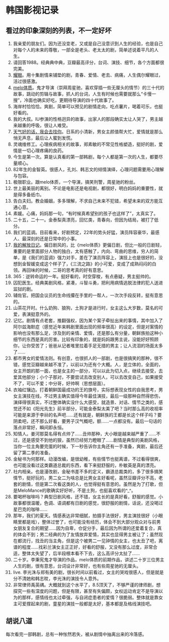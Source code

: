 # 韩国影视记录
## 看过的印象深刻的列表，不一定好坏
1. 我亲爱的朋友们。因为还没变老，又或是自己没意识到人生的经验，也是自己对每个人的未来的尊敬，一部全是老头、老太太的剧，简单述说着平凡的人生。
2. 请回答1988。经典典中典，豆瓣最高评分，台词、演技、细节，各个方面都很完美。
3. [耀眼](/%E9%9F%A9%E5%89%A7/%E8%80%80%E7%9C%BC.md)。用十集剧情来铺垫的剧，青春、爱情、老去、病痛，人生偶尔耀眼过，活过很感激。
4. [melo体质](/%E9%9F%A9%E5%89%A7/melo%E4%BD%93%E8%B4%A8.md)。鬼才导演（崇拜周星驰，喜欢穿插一些无厘头的情节）的三十代的故事，跳动的剪辑与故事，抓人的台词，人生有时候也需要就那么“卡慢一搜”，冷面也确实好吃，更期待导演的四十代故事了。
5. 海岸村恰恰恰。爽剧，简单可以预见的剧情走向，吃点薯片，喝着可乐，也挺好看的。
6. 我的大叔。IU参演的性格迥异的故事，出家人的那段确实太让人哭了，男主越来越重的呼吸，很让人难受。
7. [天气好的话，我会去找你](/%E9%9F%A9%E5%89%A7/%E5%A4%A9%E6%B0%94%E5%A5%BD%E7%9A%84%E8%AF%9D%EF%BC%8C%E6%88%91%E4%BC%9A%E5%8E%BB%E6%89%BE%E4%BD%A0.md)。日系的小清新，男女主颜值帮大忙，爱情就是那么悄无声息，最后让人蜜到发慌。
8. 灵魂维修工。心理疾病相关的故事，郑素敏的不常见性格塑造，挺好的剧，爱情是一切心理疼痛的良药。
9. 今生是第一次。算是认真看的第一部韩剧，每个人都是第一次的人生，都要尽量顺心。
10. 82年生的金智英。很感人，孔刘、韩志文的倾情演绎，心理问题需要用心理解与包容。
11. 极限职业。跟melo体质，一个导演，搞笑刑警，周星驰的粉丝。
12. 世上最美丽的离别。不论是电影还是电视剧，都很好，明白妈妈的重要性，就是得多备纸巾。
13. 告白夫妇。教会婚姻，多多理解，不求自己未来不犯错，希望未来的双方能互通心意。
14. 素媛。心痛，妈妈那一句，“有时候真希望别的孩子也这样了”，太真实了。
15. 二十五，二十一。金泰梨真漂亮，回忆类，青春向，但因为结局，被打了低分。
16. 我们的蓝调。目前看来，好剧预定，22年的势头好猛，演员阵容豪华，最感人、最深刻的还是日常中的小事。
17. [我的解放日记](/%E9%9F%A9%E5%89%A7/%E6%88%91%E7%9A%84%E8%A7%A3%E6%94%BE%E6%97%A5%E8%AE%B0.md)。偏日剧风的，比《melo体质》更偏日剧，但比一般的日剧轻，重要的是里面部分人物的独白，太有感触了，内向、弯曲的思维，穷人的简单，是《我们的蓝调》强力对手，差在了演员阵容上，演技上也是很好的，没想到金智媛变成这个样子了，《三流之路》的小可爱，变成了成熟闷闷的白领。再回味的时候，二哥的思考真的好有意思。
18. 365：逆转命运的一年。挺好看的，时空穿梭，有点悬疑，男主挺帅的。
19. 囚犯医生。经典美剧风格，紧凑，斗智斗勇，把利用病情逃脱法律的犯人送进监狱的剧。
20. 辅佐官。把国会议员的生命线攥在手里的一帮人，一次次手段反转，挺有意思的。
21. 山茶花开时。什么奶狗、狼狗，土狗才是进行时，女主这么大岁数，莫名的可爱，表演挺意外的。
22. 记忆。剧情有点老套，推翻强权，因为某个案子牵扯出来的事情，其中加入了阿尔兹海默症（感觉近年来韩剧里面出现的频率很高）的设定，但是对案情的影响也没有那么足，涉及到的亲情、爱情，还是那么有分量，朝鲜族拍这种小细节的东西是真的厉害。比较有印象的，就是妈妈跟男主说，没能好好照顾你，让你受苦了；爸爸从记者堆里拉着手足无措的男主；让人流泪的场面太多了……
23. 都市男女的爱情法则。有创意，也很抓人的一部剧，也是很搞笑的那种，很不错，感觉豆瓣越来越不准了，以前以为还有个大概。人，是立体的，全面的，女主开朗的那一面，也是女主的一部分，可以以此为切入点，继续去接受，去爱其他部分；小个子那对，不要尝试去改变别人，可以去改变自己，如果接受不了，可以不爱；中分哥，好帅啊（思想层面）。
24. 衣袖红镶边。打着朝鲜国最成功的王的旗号，实际想表现女性的自我思考，男女主演技在线，不过男主确实值得今年最佳演技，最后一级那种自然得悲伤，演绎得很真实，不过整体确实没什么大感受，就造景、对话、情节之类的，感觉还不如《阳光先生》前半部分，可能金泰梨太美了吧？当时那么高的收视率可能是来源于李祘的名声吧……还有就是，朝鲜族的王都是长这个样子吗？要阴柔吧，还不那么好看，要男子汉气概吧，额……一点都没有。最后一句话的落点非常好，瞬间即永恒。
25. 知情人。姜河那莫名得有点帅了……丑帅那种，大小眼是越来越严重了……不过，还是感受不到他的狠，虽然已经努力瞪眼了……剧情是典型的美剧风格，当你一位主角要完蛋的时候，下一秒告诉你主角还有一手准备，爽剧，最后还留了第二季的准备。
26. 金秘书为何那样。动漫改编，是很幼稚，有些情节也挺离谱，不过看得很爽，也可能没看过这类霸道总裁的东西，看下来挺舒服的，朴敏英是真的漂亮。
27. 社内相亲。也是漫改剧，金秘书差不多的定义，霸道总裁类的，多了很多搞笑情节，挺好玩的，男二女二为啥总是比男女主好看呢，虽然豆瓣评分不高，老套的剧情，但是第二次看这类的人，也觉得挺有意思的。虽然是为了打歌，但是MeloMance的歌确实好好听，不是土狗，也挺喜欢看的^_^。
28. 要喝杯咖啡吗？典型日剧风格，还不错，女主长的是真好看，舒服的感觉。小故事都很温暖，色调、语调都有日剧的感觉，很舒服的剧情，话说，还没喝过星巴克的咖啡……
29. 那年，我们的夏天。情感表达非常细腻，拍摄手法很好，男主演技很好（小眼睛里都是戏），整体过誉了，也可能没有经历，体会不到大部分观众对与前男女朋友复合的期望……因为自卑，仓促分手，最后因为所谓的还爱着复合，真的体会不到；男二经典的为了友情放弃爱情，其实也显得男主被让了；虽然现在都流行，找丑的当主角，但是这个被男二一见钟情的女主，也太丑了吧，离谱的程度……找彩兰演女主正正好，好看的舒服，又没有那么过度，非常合适，整体太失望了，后半段根本看不下去，这么高评分太扯了……
30. 二十岁。李秉宪鬼才导演的作品，melo体质的前期作品，讲述二十岁三位男主人生的剧，很有意思，台词设计非常好，也有些周星驰的无厘头。
31. live. 李光洙与郑有美的剧，很长时间以前看过，女主的哭戏很感人，但是就是分不清她和韩志旼，李光洙的演技令人意外。
32. 非常律师禹英禑。大概就到这个水平了，8.5顶天了，不够严谨的律师剧，想探究一些有深度的问题，但是有限，甚至有失偏颇，女权运动肯定不是导演以为的那样，感情线也太过牵强，与自闭症患者的爱情？很脆弱。整体就是靠女主可爱撑起来的剧，童星的演技一般都是太好，基本都是及格线演技吧。
## 胡说八道
每次看完一部韩剧，总有一种怅然若失，被从剧情中抽离出来的冷落感。